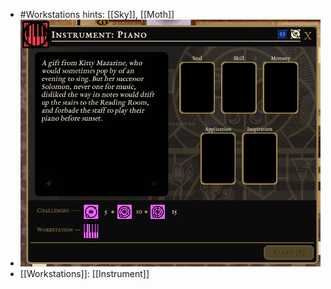 - #Workstations hints: [[Sky]], [[Moth]]
- ![image.png](../assets/image_1700977096703_0.png)
- [[Workstations]]: [[Instrument]]